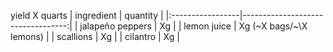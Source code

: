 yield X quarts
| ingredient       |                          quantity |
|:-----------------|----------------------------------:|
| jalapeño peppers |                                Xg |
| lemon juice      |         Xg (\~X bags/\~\X lemons) |
| scallions        |                                Xg |
| cilantro         |                                Xg |
